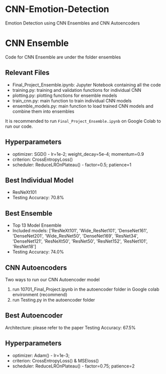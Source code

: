 # CNN-Emotion-Detection
Emotion Detection using CNN Ensembles and CNN Autoencoders

# CNN Ensemble
Code for CNN Ensemble are under the folder ensembles

## Relevant Files
- Final_Project_Ensemble.ipynb: Jupyter Notebook containing all the code
- training.py: training and validation functions for individual CNN
- plotting.py: plotting functions for ensemble models
- train_cnn.py: main function to train individual CNN models
- ensemble_models.py: main function to load trained CNN models and combine them into ensembles

It is recommended to run `Final_Project_Ensemble.ipynb` on Google Colab to run our code.

## Hyperparameters
- optimizer: SGD() - lr=1e-2; weight_decay=5e-4; momentum=0.9
- criterion: CrossEntropyLoss()
- scheduler: ReduceLROnPlateau() - factor=0.5; patience=1

## Best Individual Model
- ResNeXt101
- Testing Accuracy: 70.8%

## Best Ensemble
- Top 13 Model Ensemble
- Included models: ['ResNeXt101', 'Wide_ResNet101', 'DenseNet161', 'DenseNet201', 'Wide_ResNet50', 'DenseNet169', 'ResNet34', 'DenseNet121', 'ResNeXt50', 'ResNet50', 'ResNet152', 'ResNet101', 'ResNet18']
- Testing Accuracy: 74.0%

## CNN Autoencoders
Two ways to run our CNN Autoencoder model
1. run 10701_Final_Project.ipynb in the autoencoder folder in Google colab environment (recommend)
2. run Testing.py in the autoencoder folder
## Best Autoencoder
Architecture: please refer to the paper
Testing Accuracy: 67.5%

## Hyperparameters
- optimizer: Adam() - lr=1e-3;
- criterion: CrossEntropyLoss() & MSEloss()
- scheduler: ReduceLROnPlateau() - factor=0.75; patience=2
